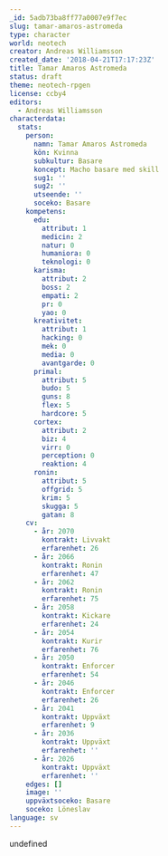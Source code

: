 ```yaml
---
_id: 5adb73ba8ff77a0007e9f7ec
slug: tamar-amaros-astromeda
type: character
world: neotech
creator: Andreas Williamsson
created_date: '2018-04-21T17:17:23Z'
title: Tamar Amaros Astromeda
status: draft
theme: neotech-rpgen
license: ccby4
editors:
  - Andreas Williamsson
characterdata:
  stats:
    person:
      namn: Tamar Amaros Astromeda
      kön: Kvinna
      subkultur: Basare
      koncept: Macho basare med skill
      sug1: ''
      sug2: ''
      utseende: ''
      soceko: Basare
    kompetens:
      edu:
        attribut: 1
        medicin: 2
        natur: 0
        humaniora: 0
        teknologi: 0
      karisma:
        attribut: 2
        boss: 2
        empati: 2
        pr: 0
        yao: 0
      kreativitet:
        attribut: 1
        hacking: 0
        mek: 0
        media: 0
        avantgarde: 0
      primal:
        attribut: 5
        budo: 5
        guns: 8
        flex: 5
        hardcore: 5
      cortex:
        attribut: 2
        biz: 4
        virr: 0
        perception: 0
        reaktion: 4
      ronin:
        attribut: 5
        offgrid: 5
        krim: 5
        skugga: 5
        gatan: 8
    cv:
      - år: 2070
        kontrakt: Livvakt
        erfarenhet: 26
      - år: 2066
        kontrakt: Ronin
        erfarenhet: 47
      - år: 2062
        kontrakt: Ronin
        erfarenhet: 75
      - år: 2058
        kontrakt: Kickare
        erfarenhet: 24
      - år: 2054
        kontrakt: Kurir
        erfarenhet: 76
      - år: 2050
        kontrakt: Enforcer
        erfarenhet: 54
      - år: 2046
        kontrakt: Enforcer
        erfarenhet: 26
      - år: 2041
        kontrakt: Uppväxt
        erfarenhet: 9
      - år: 2036
        kontrakt: Uppväxt
        erfarenhet: ''
      - år: 2026
        kontrakt: Uppväxt
        erfarenhet: ''
    edges: []
    image: ''
    uppväxtsoceko: Basare
    soceko: Löneslav
language: sv
---
```

undefined
